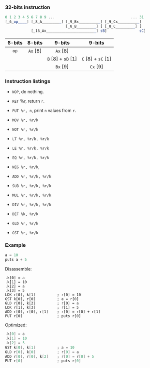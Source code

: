 ### 32-bits instruction

```elm
0 1 2 3 4 5 6 7 8 9 ...                                   ... 31
[_6_op____] [_8_A_________] [_9_Bx__________] [_9_Cx__________]
                            [_8_B_________] [ [_8_C_________] [
            [_16_Ax_______________________] sB]               sC]
```

 6-bits | 8-bits | 9-bits | 9-bits
:------:|:------:|:------:|:------:
`op`    |`Ax` [8]|`Ax` [8]|
        |        |`B`  [8] + `sB` [1]|`C`  [8] + `sC` [1]
        |        |`Bx` [9]|`Cx` [9]

### Instruction listings

- `NOP`, do nothing.

- `RET` %r, return `r`.

- `PUT %r, n`, print `n` values from `r`.

- `MOV %r, %r/k`

- `NOT %r, %r/k`
- `LT %r, %r/k, %r/k`
- `LE %r, %r/k, %r/k`
- `EQ %r, %r/k, %r/k`

- `NEG %r, %r/k`, 
- `ADD %r, %r/k, %r/k`
- `SUB %r, %r/k, %r/k`
- `MUL %r, %r/k, %r/k`
- `DIV %r, %r/k, %r/k`

- `DEF %k, %r/k`
- `GLD %r, %r/k`
- `GST %r, %r/k`

### Example

```go
a = 10
puts a + 5
```

Disassemble:

```
.k[0] = a
.k[1] = 10
.k[2] = a
.k[3] = 5
LDK r[0], k[1]          ; r[0] = 10
GST k[0], r[0]          ; a = r[0]
GLD r[0], k[2]          ; r[0] = a
LDK r[1], k[3]          ; r[1] = 5
ADD r[0], r[0], r[1]    ; r[0] = r[0] + r[1]
PUT r[0]                ; puts r[0]
```

Optimized:

```c
.k[0] = a
.k[1] = 10
.k[2] = 5
GST k[0], k[1]          ; a = 10
GLD r[0], k[0]          ; r[0] = a
ADD r[0], r[0], k[2]    ; r[0] = r[0] + 5
PUT r[0]                ; puts r[0]
```
